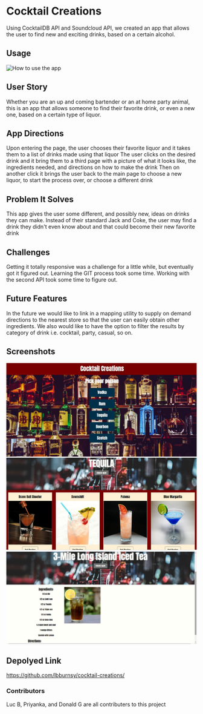 # Cocktail Creations

Using CocktailDB API and Soundcloud API, we created an app that allows the user to find new and exciting drinks, based on a certain alcohol.

## Usage
![How to use the app](./assets/images/cocktail-creations.gif)

## User Story
Whether you are an up and coming bartender or an at home party animal, this is an app that allows someone to find their favorite drink, or even a new one, based on a certain type of liquor.

## App Directions
Upon entering the page, the user chooses their favorite liquor and it takes them to a list of drinks made using that liquor
The user clicks on the desired drink and it bring them to a third page with a picture of what it looks like, the ingredients needed, and directions on how to make the drink
Then on another click it brings the user back to the main page to choose a new liquor, to start the process over, or choose a different drink

## Problem It Solves
This app gives the user some different, and possibly new, ideas on drinks they can make. Instead of their standard Jack and Coke, the user may find a drink they didn't even know about and that could become their new favorite drink

## Challenges
Getting it totally responsive was a challenge for a little while, but eventually got it figured out.
Learning the GIT process took some time.
Working with the second API took some time to figure out.

## Future Features
In the future we would like to link in a mapping utility to supply on demand directions to the nearest store so that the user can easily obtain other ingredients. We also would like to have the option to filter the results by category of drink i.e. cocktail, party, casual, so on.

## Screenshots
![Landing Page](./assets/images/landing-page.png)
![Results Page](./assets/images/results-page.png)
![Recipe Page](./assets/images/recipe-page.png)

## Depolyed Link
https://github.com/lbburnsy/cocktail-creations/

### Contributors
Luc B, Priyanka, and Donald G are all contributers to this project